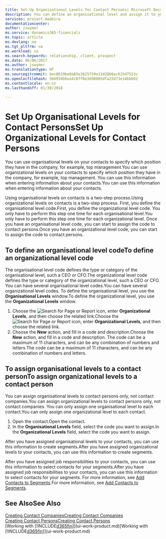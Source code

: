 ```yaml
---
title: Set Up Organisational Levels for Contact Persons| Microsoft Docs
description: You can define an organisational level and assign it to your contact to indicate the position they have in their company, for example, top management.
services: project-madeira
documentationcenter: 
author: jswymer
ms.service: dynamics365-financials
ms.topic: article
ms.devlang: na
ms.tgt_pltfrm: na
ms.workload: na
ms.search.keywords: relationship, client, prospect
ms.date: 06/06/2017
ms.author: jswymer
ms.translationtype: HT
ms.sourcegitcommit: bec0619be0a65e3625759e13d2866ac615d7513c
ms.openlocfilehash: 5b6934b6ea4c07f6e3d90885dfa25d73e14bbb82
ms.contentlocale: en-nz
ms.lasthandoff: 01/30/2018

---
```

# <a name="set-up-organizational-levels-for-contact-persons"></a><span data-ttu-id="2d1f9-103">Set Up Organisational Levels for Contact Persons</span><span class="sxs-lookup"><span data-stu-id="2d1f9-103">Set Up Organizational Levels for Contact Persons</span></span>
<span data-ttu-id="2d1f9-104">You can use organisational levels on your contacts to specify which position they have in the company, for example, top management.</span><span class="sxs-lookup"><span data-stu-id="2d1f9-104">You can use organizational levels on your contacts to specify which position they have in the company, for example, top management.</span></span> <span data-ttu-id="2d1f9-105">You can use this information when entering information about your contacts.</span><span class="sxs-lookup"><span data-stu-id="2d1f9-105">You can use this information when entering information about your contacts.</span></span>

<span data-ttu-id="2d1f9-106">Using organisational levels on contacts is a two-step process.</span><span class="sxs-lookup"><span data-stu-id="2d1f9-106">Using organizational levels on contacts is a two-step process.</span></span> <span data-ttu-id="2d1f9-107">First, you define the organisational level code.</span><span class="sxs-lookup"><span data-stu-id="2d1f9-107">First, you define the organizational level code.</span></span> <span data-ttu-id="2d1f9-108">You only have to perform this step one time for each organisational level.</span><span class="sxs-lookup"><span data-stu-id="2d1f9-108">You only have to perform this step one time for each organizational level.</span></span> <span data-ttu-id="2d1f9-109">Once you have an organisational level code, you can start to assign the code to contact persons.</span><span class="sxs-lookup"><span data-stu-id="2d1f9-109">Once you have an organizational level code, you can start to assign the code to contact persons.</span></span>

## <a name="to-define-an-organizational-level-code"></a><span data-ttu-id="2d1f9-110">To define an organisational level code</span><span class="sxs-lookup"><span data-stu-id="2d1f9-110">To define an organizational level code</span></span>
<span data-ttu-id="2d1f9-111">The organisational level code defines the type or category of the organisational level, such a CEO  or CFO.</span><span class="sxs-lookup"><span data-stu-id="2d1f9-111">The organizational level code defines the type or category of the organizational level, such a CEO  or CFO.</span></span> <span data-ttu-id="2d1f9-112">You can have several organisational level codes.</span><span class="sxs-lookup"><span data-stu-id="2d1f9-112">You can have several organizational level codes.</span></span> <span data-ttu-id="2d1f9-113">To define the organisational level, you use the **Organisational Levels** window.</span><span class="sxs-lookup"><span data-stu-id="2d1f9-113">To define the organizational level, you use the **Organizational Levels** window.</span></span>

1. <span data-ttu-id="2d1f9-114">Choose the ![Search for Page or Report](media/ui-search/search_small.png "Search for Page or Report icon") icon, enter **Organizational Levels**, and then choose the related link.</span><span class="sxs-lookup"><span data-stu-id="2d1f9-114">Choose the ![Search for Page or Report](media/ui-search/search_small.png "Search for Page or Report icon") icon, enter **Organizational Levels**, and then choose the related link.</span></span>
2. <span data-ttu-id="2d1f9-115">Choose the **New** action, and fill in a code and description.</span><span class="sxs-lookup"><span data-stu-id="2d1f9-115">Choose the **New** action, and fill in a code and description.</span></span> <span data-ttu-id="2d1f9-116">The code can be a maximum of 11 characters, and can be any combination of numbers and letters.</span><span class="sxs-lookup"><span data-stu-id="2d1f9-116">The code can be a maximum of 11 characters, and can be any combination of numbers and letters.</span></span>

## <a name="to-assign-organizational-levels-to-a-contact-person"></a><span data-ttu-id="2d1f9-117">To assign organisational levels to a contact person</span><span class="sxs-lookup"><span data-stu-id="2d1f9-117">To assign organizational levels to a contact person</span></span>
<span data-ttu-id="2d1f9-118">You can assign organisational levels to contact persons only, not contact companies.</span><span class="sxs-lookup"><span data-stu-id="2d1f9-118">You can assign organizational levels to contact persons only, not contact companies.</span></span> <span data-ttu-id="2d1f9-119">You can only assign one organisational level to each contact.</span><span class="sxs-lookup"><span data-stu-id="2d1f9-119">You can only assign one organizational level to each contact.</span></span>

1. <span data-ttu-id="2d1f9-120">Open the contact.</span><span class="sxs-lookup"><span data-stu-id="2d1f9-120">Open the contact.</span></span>
2. <span data-ttu-id="2d1f9-121">In the **Organisational Levels** field, select the code you want to assign.</span><span class="sxs-lookup"><span data-stu-id="2d1f9-121">In the **Organizational Levels** field, select the code you want to assign.</span></span>

<span data-ttu-id="2d1f9-122">After you have assigned organisational levels to your contacts, you can use this information to create segments.</span><span class="sxs-lookup"><span data-stu-id="2d1f9-122">After you have assigned organizational levels to your contacts, you can use this information to create segments.</span></span>

<span data-ttu-id="2d1f9-123">After you have assigned job responsibilities to your contacts, you can use this information to select contacts for your segments.</span><span class="sxs-lookup"><span data-stu-id="2d1f9-123">After you have assigned job responsibilities to your contacts, you can use this information to select contacts for your segments.</span></span> <span data-ttu-id="2d1f9-124">For more information, see [Add Contacts to Segments](marketing-add-contact-segment.md).</span><span class="sxs-lookup"><span data-stu-id="2d1f9-124">For more information, see [Add Contacts to Segments](marketing-add-contact-segment.md).</span></span>

## <a name="see-also"></a><span data-ttu-id="2d1f9-125">See Also</span><span class="sxs-lookup"><span data-stu-id="2d1f9-125">See Also</span></span>
[<span data-ttu-id="2d1f9-126">Creating Contact Companies</span><span class="sxs-lookup"><span data-stu-id="2d1f9-126">Creating Contact Companies</span></span>](marketing-create-contact-companies.md)  
[<span data-ttu-id="2d1f9-127">Creating Contact Persons</span><span class="sxs-lookup"><span data-stu-id="2d1f9-127">Creating Contact Persons</span></span>](marketing-create-contact-persons.md)  
<span data-ttu-id="2d1f9-128">[Working with [!INCLUDE[d365fin](includes/d365fin_md.md)]](ui-work-product.md)</span><span class="sxs-lookup"><span data-stu-id="2d1f9-128">[Working with [!INCLUDE[d365fin](includes/d365fin_md.md)]](ui-work-product.md)</span></span>  


